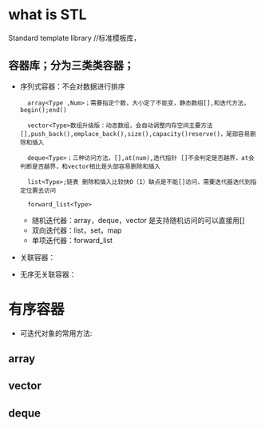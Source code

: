 # what is STL

Standard template library //标准模板库，
## 容器库；分为三类类容器；
+ 序列式容器：不会对数据进行排序

        array<Type ,Num>；需要指定个数，大小定了不能变，静态数组[],和迭代方法，begin();end()

        vector<Type>数组升级版：动态数组，会自动调整内存空间主要方法[],push_back(),emplace_back(),size(),capacity()reserve()，尾部容易删除和插入

        deque<Type>；三种访问方法，[],at(num),迭代指针 []不会判定是否越界，at会判断是否越界，和vector相比是头部容易删除和插入

        list<Type>;链表 删除和插入比较快O（1）缺点是不能[]访问，需要迭代器迭代到指定位置去访问

        forward_list<Type>
    + 随机迭代器：array，deque，vector 是支持随机访问的可以直接用[]
    + 双向迭代器：list，set，map
    + 单项迭代器：forward_list


+ 关联容器：
+ 无序无关联容器：
# 有序容器
+ 可迭代对象的常用方法: 
## array
## vector
##  deque